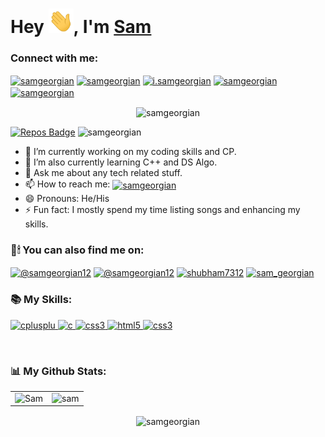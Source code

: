  # Hey <img src="https://github.com/AbdallahHemdan/AbdallahHemdan/blob/master/wave.gif" width="40px">, I'm [Sam](https://www.linkedin.com/in/shubham-singh-09b09a203/) 

<h3 align="left">Connect with me:</h3>
<p align="left">
<a href="https://www.linkedin.com/in/shubham-singh-09b09a203/" target="blank"><img align="center" src="https://img.shields.io/badge/LinkedIn-0077B5?style=for-the-badge&logo=linkedin&logoColor=white" alt="samgeorgian" height="25" width="85" /></a>
<a href="https://twitter.com/sam_georgian" target="blank"><img align="center" src="https://img.shields.io/badge/Twitter-1DA1F2?style=for-the-badge&logo=twitter&logoColor=white" alt="samgeorgian" height="25" width="80" /></a>
<a href="https://www.instagram.com/i.samgeorgian/" target="blank"><img align="center" src="https://img.shields.io/badge/Instagram-E4405F?style=for-the-badge&logo=instagram&logoColor=white" alt="i.samgeorgian" height="25" width="100" /></a>
<a href="mailto:samgeorgian12@gmail.com" target="blank"><img align="center" src="https://img.shields.io/badge/Gmail-D14836?style=for-the-badge&logo=gmail&logoColor=white" alt="samgeorgian" height="25" width="85" /></a>
<a href="https://github.com/samgeorgian" target="blank"><img align="center" src="https://img.shields.io/badge/GitHub-100000?style=for-the-badge&logo=github&logoColor=white" alt="samgeorgian" height="25" width="90" /></a>
</p>
<p align="center">
<img  align = "center" src="https://cdn.dribbble.com/users/1162077/screenshots/5403918/media/d5dccb5d5818cba2c8fa0cb15fb578b3.gif" width="75%" alt="samgeorgian"/>
</p>

[![Repos Badge](https://badges.pufler.dev/repos/samgeorgian)](https://badges.pufler.dev)
<img src="https://komarev.com/ghpvc/?username=samgeorgian&label=Visitors&color=0e75b6&style=flat" alt="samgeorgian" />

- 🔭 I’m currently working on my coding skills and CP.
- 🌱 I’m also currently learning C++ and DS Algo.
- 💬 Ask me about any tech related stuff.
- 📫 How to reach me: <a href="mailto:samgeorgian12@gmail.com" target="blank"><img align="center" src="https://img.shields.io/badge/Gmail-D14836?style=for-the-badge&logo=gmail&logoColor=white" alt="samgeorgian" height="20" width="60" /></a>
- 😄 Pronouns: He/His
- ⚡ Fun fact: I mostly spend my time listing songs and enhancing my skills.
<!-- - 👨‍💻 All of my projects are available at [harshit9270.xyz](https://harshit9270.xyz) -->
<!-- - 📝 I regularly write articles on [harshit9270.medium.com](https://harshit9270.medium.com/) -->
<!-- - 💬 Ask me about **javascript bugs** -->
<!-- - 📫 How to reach me **harshit9270@gmail.com** -->
<!-- - 📄 Know about my experiences [Harshit's Resume](https://harshit9270.xyz/Harshit's%20Resume.pdf) -->

<h3 align="left">🔎🕯 You can also find me on:</h3>
<p align="left">
<a href="https://www.hackerrank.com/samgeorgian12" target="blank"><img align="center" src="https://img.shields.io/badge/-Hackerrank-2EC866?style=for-the-badge&logo=HackerRank&logoColor=white" alt="@samgeorgian12" height="25" width="95" /></a>
<a href="https://www.hackerearth.com/@samgeorgian12" target="blank"><img align="center" src="https://img.shields.io/badge/HackerEarth-%232C3454.svg?&style=for-the-badge&logo=HackerEarth&logoColor=Blue" alt="@samgeorgian12" height="25" width="100" /></a>  
<a href="https://www.codechef.com/users/shubham7312" target="blank"><img align="center" src="https://img.shields.io/badge/Codechef-%23B92B27.svg?&style=for-the-badge&logo=Codechef&logoColor=white" alt="shubham7312" height="25" width="95" /></a>    
<a href="https://leetcode.com/sam_georgian/" target="blank"><img align="center" src="https://img.shields.io/badge/-LeetCode-FFA116?style=for-the-badge&logo=LeetCode&logoColor=black" alt="sam_georgian" height="25" width="90" /></a>     
</p>

<h3 align="left">📚 My Skills:</h3>
<p align="left"> 
<a href="https://www.geeksforgeeks.org/c-programming-language/?ref=leftbar" target="_blank"> <img src="https://img.shields.io/badge/C%2B%2B-00599C?style=for-the-badge&logo=c%2B%2B&logoColor=white" alt="cplusplu" alt="c" width="65" height="25"/> </a> 
<a href="https://www.geeksforgeeks.org/c-plus-plus/?ref=leftbar" target="_blank"> <img src="https://img.shields.io/badge/C-00599C?style=for-the-badge&logo=c&logoColor=white" alt="c" width="55" alt="cplusplus" width="65" height="25"/> </a> 
<a href="https://www.geeksforgeeks.org/java/?ref=leftbar" target="_blank"> <img src="https://img.shields.io/badge/Java-ED8B00?style=for-the-badge&logo=java&logoColor=white" alt="css3" width="70" height="25"/> </a>   
<!-- <a href="https://www.geeksforgeeks.org/python-programming-language/?ref=leftbar" target="_blank"> <img src="https://img.shields.io/badge/Python-FFD43B?style=for-the-badge&logo=python&logoColor=darkgreen" alt="python" width="85" height="25"/> </a>  -->
<a href="https://www.geeksforgeeks.org/html-tutorials/?ref=lbp" target="_blank"> <img src="https://img.shields.io/badge/HTML5-E34F26?style=for-the-badge&logo=html5&logoColor=white" alt="html5" width="75" height="25"/> </a> 
<a href="https://www.geeksforgeeks.org/css-tutorials/?ref=lbp" target="_blank"> <img src="https://img.shields.io/badge/CSS3-1572B6?style=for-the-badge&logo=css3&logoColor=white" alt="css3" width="75" height="25"/> </a> 
<!-- <a href="https://www.geeksforgeeks.org/javascript-tutorial/?ref=lbp" target="_blank"> <img src="https://img.shields.io/badge/JavaScript-323330?style=for-the-badge&logo=javascript&logoColor=F7DF1E" alt="javascript" width="90" height="25"/> </a> -->
<!-- <a href="https://git-scm.com/" target="_blank"> <img src="https://img.shields.io/badge/Git-F05032?style=for-the-badge&logo=git&logoColor=white" alt="git" width="85" height="25"/> </a>  -->

</p>
<br/>

<!-- ## 🙂 Latest Projects -->

<h3 align="left">📊 My Github Stats:</h3>
<td valign="top" width="50%">
 
 <table>
  <tr>
   <td><img src="https://github-readme-stats.vercel.app/api?username=samgeorgian&include_all_commits=true&count_private=true&show_icons=true&line_height=20&title_color=7A7ADB&icon_color=2234AE&text_color=D3D3D3&bg_color=0,000000,130F40" alt="Sam" />
    <td><img src="https://github-readme-stats.vercel.app/api/top-langs?username=samgeorgian&show_icons=true&locale=en&layout=compact&title_color=7A7ADB&icon_color=2234AE&text_color=D3D3D3&bg_color=0,000000,130F40" alt="sam" /></td>
  </tr>
</table>

<p align="center">
<img align="center" src="https://github-readme-streak-stats.herokuapp.com?user=samgeorgian&theme=github-dark&date_format=M%20j%5B%2C%20Y%5D&ring=DD8D25&fire=C0A600&dates=F09D21&stroke=FF9216&border=9C9C9CB3" alt="samgeorgian" />
</p>


<!-- <img src="https://activity-graph.herokuapp.com/graph?username=samgeorgian&theme=react-blayck&bg_color=ffffff&hide_border=true" width="100%"/> -->

